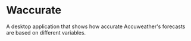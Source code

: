 # Waccurate
 A desktop application that shows how accurate Accuweather's forecasts are based on different variables.
